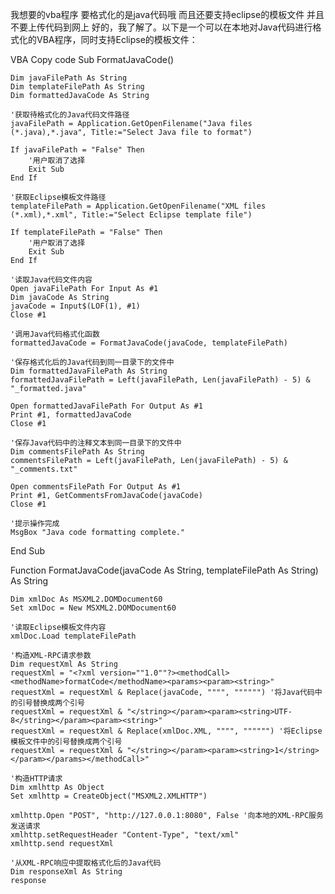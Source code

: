 我想要的vba程序 要格式化的是java代码哦 而且还要支持eclipse的模板文件 并且不要上传代码到网上
好的，我了解了。以下是一个可以在本地对Java代码进行格式化的VBA程序，同时支持Eclipse的模板文件：

VBA
Copy code
Sub FormatJavaCode()

    Dim javaFilePath As String
    Dim templateFilePath As String
    Dim formattedJavaCode As String
    
    '获取待格式化的Java代码文件路径
    javaFilePath = Application.GetOpenFilename("Java files (*.java),*.java", Title:="Select Java file to format")
    
    If javaFilePath = "False" Then
        '用户取消了选择
        Exit Sub
    End If
    
    '获取Eclipse模板文件路径
    templateFilePath = Application.GetOpenFilename("XML files (*.xml),*.xml", Title:="Select Eclipse template file")
    
    If templateFilePath = "False" Then
        '用户取消了选择
        Exit Sub
    End If
    
    '读取Java代码文件内容
    Open javaFilePath For Input As #1
    Dim javaCode As String
    javaCode = Input$(LOF(1), #1)
    Close #1
    
    '调用Java代码格式化函数
    formattedJavaCode = FormatJavaCode(javaCode, templateFilePath)
    
    '保存格式化后的Java代码到同一目录下的文件中
    Dim formattedJavaFilePath As String
    formattedJavaFilePath = Left(javaFilePath, Len(javaFilePath) - 5) & "_formatted.java"
    
    Open formattedJavaFilePath For Output As #1
    Print #1, formattedJavaCode
    Close #1
    
    '保存Java代码中的注释文本到同一目录下的文件中
    Dim commentsFilePath As String
    commentsFilePath = Left(javaFilePath, Len(javaFilePath) - 5) & "_comments.txt"
    
    Open commentsFilePath For Output As #1
    Print #1, GetCommentsFromJavaCode(javaCode)
    Close #1
    
    '提示操作完成
    MsgBox "Java code formatting complete."
    
End Sub

Function FormatJavaCode(javaCode As String, templateFilePath As String) As String

    Dim xmlDoc As MSXML2.DOMDocument60
    Set xmlDoc = New MSXML2.DOMDocument60
    
    '读取Eclipse模板文件内容
    xmlDoc.Load templateFilePath
    
    '构造XML-RPC请求参数
    Dim requestXml As String
    requestXml = "<?xml version=""1.0""?><methodCall><methodName>formatCode</methodName><params><param><string>"
    requestXml = requestXml & Replace(javaCode, """", """""") '将Java代码中的引号替换成两个引号
    requestXml = requestXml & "</string></param><param><string>UTF-8</string></param><param><string>"
    requestXml = requestXml & Replace(xmlDoc.XML, """", """""") '将Eclipse模板文件中的引号替换成两个引号
    requestXml = requestXml & "</string></param><param><string>1</string></param></params></methodCall>"
    
    '构造HTTP请求
    Dim xmlhttp As Object
    Set xmlhttp = CreateObject("MSXML2.XMLHTTP")
    
    xmlhttp.Open "POST", "http://127.0.0.1:8080", False '向本地的XML-RPC服务发送请求
    xmlhttp.setRequestHeader "Content-Type", "text/xml"
    xmlhttp.send requestXml
    
    '从XML-RPC响应中提取格式化后的Java代码
    Dim responseXml As String
    response
